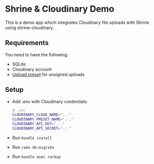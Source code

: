 # Shrine & Cloudinary Demo

This is a demo app which integrates Cloudinary file uploads with Shrine using
shrine-cloudinary.

## Requirements

You need to have the following:

* SQLite
* Cloudinary account
* [Upload preset] for unsigned uploads

## Setup

* Add .env with Cloudinary credentials:

  ```sh
  # .env
  CLOUDINARY_CLOUD_NAME="..."
  CLOUDINARY_PRESET_NAME="..."
  CLOUDINARY_API_KEY="..."
  CLOUDINARY_API_SECRET="..."
  ```

* Run `bundle install`

* Run `rake db:migrate`

* Run `bundle exec rackup`

[Upload preset]: https://cloudinary.com/console/settings/upload
